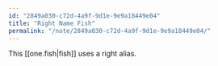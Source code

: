 ```yaml
---
id: "2849a030-c72d-4a9f-9d1e-9e9a18449e04"
title: "Right Name Fish"
permalink: "/note/2849a030-c72d-4a9f-9d1e-9e9a18449e04/"
---
```

This [[one.fish|fish]] uses a right alias.
